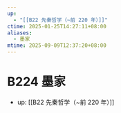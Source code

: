 ```yaml
---
up:
  - "[[B22 先秦哲学（~前 220 年）]]"
ctime: 2025-01-25T14:27:11+08:00
aliases:
  - 墨家
mtime: 2025-09-09T12:37:20+08:00
---
```


# B224 墨家

- up: [[B22 先秦哲学（~前 220 年）]]
